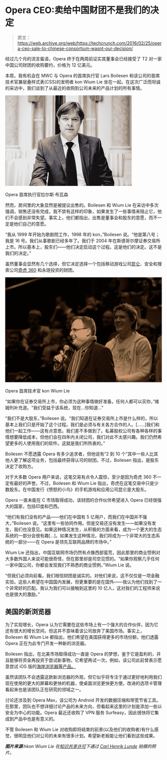 # Opera CEO:卖给中国财团不是我们的决定

> 原文：<https://web.archive.org/web/https://techcrunch.com/2016/02/25/opera-ceo-sale-to-chinese-consortium-wasnt-our-decision/>

经过几个月的流言蜚语，Opera 终于在两周前证实其董事会已经接受了 T2 对一家中国公司财团的收购要约，价格为 12 亿美元。

本周，我有机会在 MWC 与 Opera 的首席执行官 Lars Boilesen 和该公司的首席技术官兼层叠样式表(CSS)的发明者 kon Wium Lie 坐在一起。在这次广泛而坦诚的采访中，我们谈到了从最近的收购到公司未来的产品计划的所有事情。

[![Opera CEO Lars Boilesen ](img/b4c3dcbe3283572f22f57247e6734b5a.png)](https://web.archive.org/web/20230315095401/https://techcrunch.com/wp-content/uploads/2016/02/lars_boilesen.jpg)

Opera 首席执行官拉尔斯·布瓦森

然而，房间里的大象显然是被提议出售的。Boilesen 和 Wium Lie 在采访中多次强调，销售还没有完成，我不禁有这样的印象，如果发生了一些事情来阻止它，他们不会感到非常失望。事实上，他们都指出，出售是董事会和股东的意愿，而不一定是他们自己的意愿。

“我从 1999 年开始为歌剧院工作，1998 年的 kon，”Boilesen 说。“他是第八号；我是 16 号。我们从事歌剧已经多年了。我们于 2004 年在斯德哥尔摩证券交易所上市。所以基本上，股东们——他们决定启动这个过程。这是他们的决定。这不是我们的决定。”

虽然董事会显然有几个选择，但它决定选择一个包括移动游戏公司[昆仑](https://web.archive.org/web/20230315095401/https://www.crunchbase.com/organization/kunlun)、安全和搜索公司[奇虎 360](https://web.archive.org/web/20230315095401/http://ir.360.cn/frame.zhtml?c=243376&p=irol-homeprofile) 和永琏投资的财团。

[![3305077224_3f1efe83a8_o](img/417861ce07dd7592b54183af098b3884.png)](https://web.archive.org/web/20230315095401/https://techcrunch.com/wp-content/uploads/2016/02/3305077224_3f1efe83a8_o.jpg)

Opera 首席技术官 kon Wium Lie

“如果你在证券交易所上市，你必须为这种事情做好准备。任何人都可以买你，”维姆列补充道。“我们受益于该系统，现在…你知道…”

“我们不是大股东，”Boilesen 说。“我们知道在证券交易所上市是什么样的，所以基本上我们只是开始了这个过程。我们是必须与有关各方合作的人。[……]我们和他们一起工作——这有点意思。我们差不多做到了。私募股权公司有各种各样的事情想要降低成本，但他们会在四年内关闭公司，我们对此不太感兴趣。我们仍然希望更多的人使用我们的软件。这就是我们所热衷的。”

Boilesen 不愿透露 Opera 有多少追求者，但他说有“2 到 10 个”其中一些人比其他人更了解这项业务，包括最终获得认可的财团。不过，Boilesen 指出，是股东决定了收购方。

对于大多数 Opera 用户来说，这笔交易有点令人震惊，至少是因为奇虎 360 不一定有最好的声誉。不过，Boilesen 和 Wium Lie 指出，奇虎在这笔交易中只是少数股东。在中国发行《愤怒的小鸟》的手机游戏和应用公司昆仑是大股东。

Opera 一直未能在 C 市场取得成功，该财团的合作伙伴希望进入 Opera 已经很强大的国家，包括印度和巴西。

“他们有我们没有的产品——他们在中国有 5 亿用户，而我们在中国并不强大，”Boilesen 说。“这里有一些协同作用。但是交易还没有发生——如果没有发生，我们也没意见。如果这种情况发生，从积极的方面来看，成为一个更大的生态系统的一部分会很有趣[…]。如果发生这种情况，我们将成为一个非常大的生态系统的一部分——在 Opera 是领先互联网品牌的市场中。”

Wium Lie 还指出，中国互联网市场仍然有点像西部蛮荒，因此那里的商业惯例对大多数外国人来说可能很奇怪，但在那里却是司空见惯的。“如果你观察几乎任何一家中国公司，你都会发现我们不熟悉的商业惯例，”Wium Lie 说。

“但我们必须向前看。我们相信财团是诚实的。对他们来说，这不仅仅是一项金融实验。这些人希望在中国国内发展，但更重要的是在国外——我认为他们找到了一个非常好的匹配。我认为我们可以接触到这里的 10 亿人，这对我们的工程师来说也是很大的激励。”

## 美国的新浏览器

为了实现增长，Opera 认为它需要在这些市场上有一个强大的合作伙伴，因为它还有很大的增长空间，但这并不意味着该公司放弃了美国市场。事实上，Boilesen 和 Wium Lie 都指出，他们希望在美国获得更多的市场份额，他们透露 Opera 正在为此专门开发一种新的浏览器。

Boilesen 指出，在北美市场取得成功一直是 Opera 的梦想，鉴于它是盈利的，并且能够将资金再投资于尝试新事物，它希望再试一次。例如，该公司此前曾表示愿意尝试 iOS 版的[海岸浏览器等产品。](https://web.archive.org/web/20230315095401/http://www.opera.com/tablet/coast)

虽然该团队不会透露这款新浏览器的外观，但它似乎将专注于通过更好地利用我们现在使用的更大的屏幕和更快的机器，使桌面浏览更快更方便。改进的选项卡管理看起来也是该团队正在研究的领域之一。

讨论还涉及到 Opera Max，该公司为 Android 开发的数据压缩和带宽节省工具。在那里，团队也不想详细讨论产品的未来方向，但看起来这里的计划是添加一些以安全为中心的功能。Opera 最近还收购了 VPN 服务 Surfeasy，因此很快将它集成到产品中也是有意义的。

不管 Boilesen 和 Wium Lie 对收购即将结束的前景(以及他们的收购者)有什么感觉，很明显他们对公司的未来有很多计划。希望新老板能让他们看到这些成果。

***图片来源**:hkon Wium Lie 在[知识共享许可](https://web.archive.org/web/20230315095401/https://creativecommons.org/licenses/by-sa/2.0/)下通过 [Carl Henrik Lunde](https://web.archive.org/web/20230315095401/https://www.flickr.com/photos/chlunde/3305077224/) 拍摄的照片。*